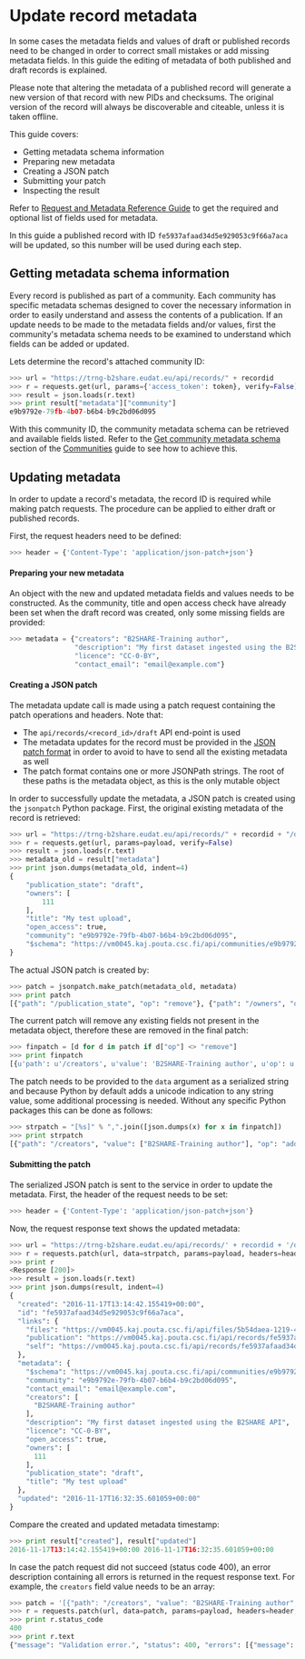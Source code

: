 # Update record metadata
In some cases the metadata fields and values of draft or published records need to be changed in order to correct small mistakes or add missing metadata fields. In this guide the editing of metadata of both published and draft records is explained.

Please note that altering the metadata of a published record will generate a new version of that record with new PIDs and checksums. The original version of the record will always be discoverable and citeable, unless it is taken offline.

This guide covers:

- Getting metadata schema information
- Preparing new metadata
- Creating a JSON patch
- Submitting your patch
- Inspecting the result

Refer to [Request and Metadata Reference Guide](B_Request_and_Metadata_Reference_Guide.md) to get the required and optional list of fields used for metadata.

In this guide a published record with ID `fe5937afaad34d5e929053c9f66a7aca` will be updated, so this number will be used during each step.

## Getting metadata schema information
Every record is published as part of a community. Each community has specific metadata schemas designed to cover the necessary information in order to easily understand and assess the contents of a publication. If an update needs to be made to the metadata fields and/or values, first the community's metadata schema needs to be examined to understand which fields can be added or updated.

Lets determine the record's attached community ID:
```python
>>> url = "https://trng-b2share.eudat.eu/api/records/" + recordid
>>> r = requests.get(url, params={'access_token': token}, verify=False)
>>> result = json.loads(r.text)
>>> print result["metadata"]["community"]
e9b9792e-79fb-4b07-b6b4-b9c2bd06d095
```

With this community ID, the community metadata schema can be retrieved and available fields listed. Refer to the [Get community metadata schema](03_Communities.md#get-community-metadata-schema) section of the [Communities](03_Communities.md) guide to see how to achieve this.

## Updating metadata
In order to update a record's metadata, the record ID is required while making patch requests. The procedure can be applied to either draft or published records.

First, the request headers need to be defined:
```python
>>> header = {'Content-Type': 'application/json-patch+json'}
```

#### Preparing your new metadata
An object with the new and updated metadata fields and values needs to be constructed. As the community, title and open access check have already been set when the draft record was created, only some missing fields are provided:
```python
>>> metadata = {"creators": "B2SHARE-Training author",
                "description": "My first dataset ingested using the B2SHARE API",
                "licence": "CC-0-BY",
                "contact_email": "email@example.com"}
```

#### Creating a JSON patch
The metadata update call is made using a patch request containing the patch operations and headers. Note that:
- The `api/records/<record_id>/draft` API end-point is used
- The metadata updates for the record must be provided in the [JSON patch format](http://jsonpatch.com) in order to avoid to have to send all the existing metadata as well
- The patch format contains one or more JSONPath strings. The root of these paths is the metadata object, as this is the only mutable object

In order to successfully update the metadata, a JSON patch is created using the `jsonpatch` Python package. First, the original existing metadata of the record is retrieved:
```python
>>> url = "https://trng-b2share.eudat.eu/api/records/" + recordid + "/draft"
>>> r = requests.get(url, params=payload, verify=False)
>>> result = json.loads(r.text)
>>> metadata_old = result["metadata"]
>>> print json.dumps(metadata_old, indent=4)
{
    "publication_state": "draft",
    "owners": [
        111
    ],
    "title": "My test upload",
    "open_access": true,
    "community": "e9b9792e-79fb-4b07-b6b4-b9c2bd06d095",
    "$schema": "https://vm0045.kaj.pouta.csc.fi/api/communities/e9b9792e-79fb-4b07-b6b4-b9c2bd06d095/schemas/0#/draft_json_schema"
}
```

The actual JSON patch is created by:
```python
>>> patch = jsonpatch.make_patch(metadata_old, metadata)
>>> print patch
[{"path": "/publication_state", "op": "remove"}, {"path": "/owners", "op": "remove"}, {"path": "/title", "op": "remove"}, {"path": "/open_access", "op": "remove"}, {"path": "/community", "op": "remove"}, {"path": "/$schema", "op": "remove"}, {"path": "/creators", "value": "B2SHARE-Training author", "op": "add"}, {"path": "/contact_email", "value": "email@example.com", "op": "add"}, {"path": "/description", "value": "My first dataset ingested using the B2SHARE API", "op": "add"}, {"path": "/licence", "value": "CC-0-BY", "op": "add"}]
```

The current patch will remove any existing fields not present in the metadata object, therefore these are removed in the final patch:
```python
>>> finpatch = [d for d in patch if d["op"] <> "remove"]
>>> print finpatch
[{u'path': u'/creators', u'value': 'B2SHARE-Training author', u'op': u'add'}, {u'path': u'/contact_email', u'value': 'email@example.com', u'op': u'add'}, {u'path': u'/description', u'value': 'My first dataset ingested using the B2SHARE API', u'op': u'add'}, {u'path': u'/licence', u'value': 'CC-0-BY', u'op': u'add'}]
```

The patch needs to be provided to the `data` argument as a serialized string and because Python by default adds a unicode indication to any string value, some additional processing is needed. Without any specific Python packages this can be done as follows:
```python
>>> strpatch = "[%s]" % ",".join([json.dumps(x) for x in finpatch])
>>> print strpatch
[{"path": "/creators", "value": ["B2SHARE-Training author"], "op": "add"},{"path": "/contact_email", "value": "email@example.com", "op": "add"},{"path": "/description", "value": "My first dataset ingested using the B2SHARE API", "op": "add"},{"path": "/licence", "value": "CC-0-BY", "op": "add"}]
```

#### Submitting the patch
The serialized JSON patch is sent to the service in order to update the metadata. First, the header of the request needs to be set:
```python
>>> header = {'Content-Type': 'application/json-patch+json'}
```

Now, the request response text shows the updated metadata:
```python
>>> url = "https://trng-b2share.eudat.eu/api/records/' + recordid + '/draft"
>>> r = requests.patch(url, data=strpatch, params=payload, headers=header, verify=False)
>>> print r
<Response [200]>
>>> result = json.loads(r.text)
>>> print json.dumps(result, indent=4)
{
  "created": "2016-11-17T13:14:42.155419+00:00",
  "id": "fe5937afaad34d5e929053c9f66a7aca",
  "links": {
    "files": "https://vm0045.kaj.pouta.csc.fi/api/files/5b54daea-1219-4406-8899-abc722aee57b",
    "publication": "https://vm0045.kaj.pouta.csc.fi/api/records/fe5937afaad34d5e929053c9f66a7aca",
    "self": "https://vm0045.kaj.pouta.csc.fi/api/records/fe5937afaad34d5e929053c9f66a7aca/draft"
  },
  "metadata": {
    "$schema": "https://vm0045.kaj.pouta.csc.fi/api/communities/e9b9792e-79fb-4b07-b6b4-b9c2bd06d095/schemas/0#/draft_json_schema",
    "community": "e9b9792e-79fb-4b07-b6b4-b9c2bd06d095",
    "contact_email": "email@example.com",
    "creators": [
      "B2SHARE-Training author"
    ],
    "description": "My first dataset ingested using the B2SHARE API",
    "licence": "CC-0-BY",
    "open_access": true,
    "owners": [
      111
    ],
    "publication_state": "draft",
    "title": "My test upload"
  },
  "updated": "2016-11-17T16:32:35.601059+00:00"
}
```

Compare the created and updated metadata timestamp:
```python
>>> print result["created"], result["updated"]
2016-11-17T13:14:42.155419+00:00 2016-11-17T16:32:35.601059+00:00
```

In case the patch request did not succeed (status code 400), an error description containing all errors is returned in the request response text. For example, the `creators` field value needs to be an array:
```python
>>> patch = '[{"path": "/creators", "value": "B2SHARE-Training author", "op": "add"}]'
>>> r = requests.patch(url, data=patch, params=payload, headers=header, verify=False)
>>> print r.status_code
400
>>> print r.text
{"message": "Validation error.", "status": 400, "errors": [{"message": "'B2SHARE-Training author' is not of type 'array'", "field": "creators"}]}
```
